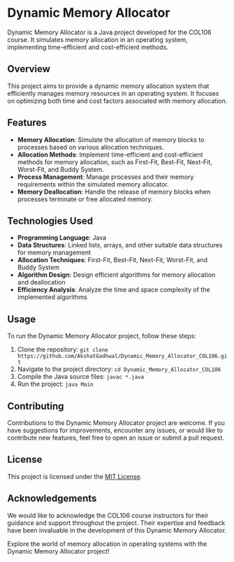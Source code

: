# Dynamic Memory Allocator

Dynamic Memory Allocator is a Java project developed for the COL106 course. It simulates memory allocation in an operating system, implementing time-efficient and cost-efficient methods.

## Overview

This project aims to provide a dynamic memory allocation system that efficiently manages memory resources in an operating system. It focuses on optimizing both time and cost factors associated with memory allocation.

## Features

- **Memory Allocation**: Simulate the allocation of memory blocks to processes based on various allocation techniques.
- **Allocation Methods**: Implement time-efficient and cost-efficient methods for memory allocation, such as First-Fit, Best-Fit, Next-Fit, Worst-Fit, and Buddy System.
- **Process Management**: Manage processes and their memory requirements within the simulated memory allocator.
- **Memory Deallocation**: Handle the release of memory blocks when processes terminate or free allocated memory.

## Technologies Used

- **Programming Language**: Java
- **Data Structures**: Linked lists, arrays, and other suitable data structures for memory management
- **Allocation Techniques**: First-Fit, Best-Fit, Next-Fit, Worst-Fit, and Buddy System
- **Algorithm Design**: Design efficient algorithms for memory allocation and deallocation
- **Efficiency Analysis**: Analyze the time and space complexity of the implemented algorithms

## Usage

To run the Dynamic Memory Allocator project, follow these steps:

1. Clone the repository: `git clone https://github.com/AkshatGadhwal/Dynamic_Memory_Allocator_COL106.git`
2. Navigate to the project directory: `cd Dynamic_Memory_Allocator_COL106`
3. Compile the Java source files: `javac *.java`
4. Run the project: `java Main`

## Contributing

Contributions to the Dynamic Memory Allocator project are welcome. If you have suggestions for improvements, encounter any issues, or would like to contribute new features, feel free to open an issue or submit a pull request.

## License

This project is licensed under the [MIT License](LICENSE).

## Acknowledgements

We would like to acknowledge the COL106 course instructors for their guidance and support throughout the project. Their expertise and feedback have been invaluable in the development of this Dynamic Memory Allocator.

Explore the world of memory allocation in operating systems with the Dynamic Memory Allocator project!
